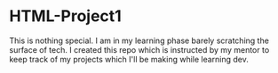 # HTML-Project1
This is nothing special. I am in my learning phase barely scratching the surface of tech. I created this repo which is instructed by my mentor to keep track of my projects which I'll be making while learning dev.
